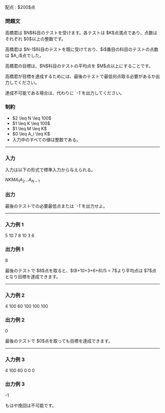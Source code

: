 
<div>

<span>

<span>

<p>
配点 : $200$点
</p>

<div>

<section>

### **問題文**

<p>
高橋君は $N$科目のテストを受けます。各テストは $K$点満点であり、点数はそれぞれ $0$以上の整数です。
</p>

<p>
高橋君は $N-1$科目のテストを既に受けており、$i$番目の科目のテストの点数は $A_i$点でした。
</p>

<p>
高橋君の目標は、$N$科目のテストの平均点を $M$点以上にすることです。
</p>

<p>
高橋君が目標を達成するためには、最後のテストで最低何点取る必要があるか出力してください。
</p>

<p>
達成不可能である場合は、代わりに `-1`を出力してください。
</p>

</section>

</div>

<div>

<section>

### **制約**

<ul>

<li>
$2 \leq N \leq 100$
</li>

<li>
$1 \leq K \leq 100$
</li>

<li>
$1 \leq M \leq K$
</li>

<li>
$0 \leq A_i \leq K$
</li>

<li>
入力中のすべての値は整数である。
</li>

</ul>

</section>

</div>

---

<div>

<div>

<section>

### **入力**

<p>
入力は以下の形式で標準入力から与えられる。
</p>

<div>

$N$$K$$M$$A_1$$A_2$$...$$A_{N-1}$
</div>

</section>

</div>

<div>

<section>

### **出力**

<p>
最後のテストでの必要最低点または `-1`を出力せよ。
</p>

</section>

</div>

</div>

---

<div>

<section>

### **入力例 1**

<div>

5 10 7
8 10 3 6

</div>

</section>

</div>

<div>

<section>

### **出力例 1**

<div>

8

</div>

<p>
最後のテストで $8$点を取ると、$(8+10+3+6+8)/5 = 7$より平均点は $7$点となり目標を達成できます。
</p>

</section>

</div>

---

<div>

<section>

### **入力例 2**

<div>

4 100 60
100 100 100

</div>

</section>

</div>

<div>

<section>

### **出力例 2**

<div>

0

</div>

<p>
最後のテストで $0$点を取っても目標を達成できます。
</p>

</section>

</div>

---

<div>

<section>

### **入力例 3**

<div>

4 100 60
0 0 0

</div>

</section>

</div>

<div>

<section>

### **出力例 3**

<div>

-1

</div>

<p>
もはや挽回は不可能です。
</p>

</section>

</div>

</span>

</span>

</div>
